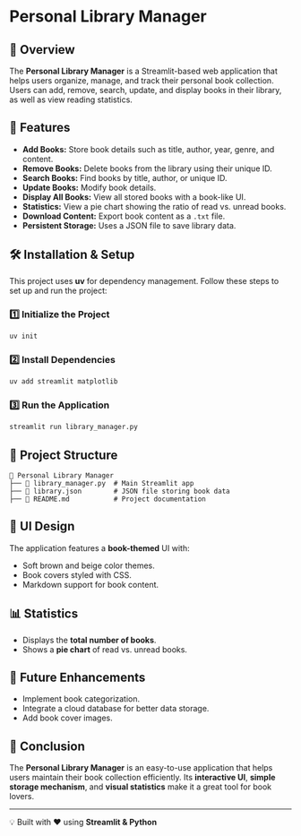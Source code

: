 # Personal Library Manager

## 📖 Overview
The **Personal Library Manager** is a Streamlit-based web application that helps users organize, manage, and track their personal book collection. Users can add, remove, search, update, and display books in their library, as well as view reading statistics.

## 🚀 Features
- **Add Books:** Store book details such as title, author, year, genre, and content.
- **Remove Books:** Delete books from the library using their unique ID.
- **Search Books:** Find books by title, author, or unique ID.
- **Update Books:** Modify book details.
- **Display All Books:** View all stored books with a book-like UI.
- **Statistics:** View a pie chart showing the ratio of read vs. unread books.
- **Download Content:** Export book content as a `.txt` file.
- **Persistent Storage:** Uses a JSON file to save library data.

## 🛠️ Installation & Setup
This project uses **uv** for dependency management. Follow these steps to set up and run the project:

### 1️⃣ Initialize the Project
```sh
uv init
```

### 2️⃣ Install Dependencies
```sh
uv add streamlit matplotlib
```

### 3️⃣ Run the Application
```sh
streamlit run library_manager.py
```

## 📂 Project Structure
```
📁 Personal Library Manager
├── 📄 library_manager.py  # Main Streamlit app
├── 📄 library.json        # JSON file storing book data
├── 📄 README.md           # Project documentation
```

## 🎨 UI Design
The application features a **book-themed** UI with:
- Soft brown and beige color themes.
- Book covers styled with CSS.
- Markdown support for book content.

## 📊 Statistics
- Displays the **total number of books**.
- Shows a **pie chart** of read vs. unread books.

## 📌 Future Enhancements
- Implement book categorization.
- Integrate a cloud database for better data storage.
- Add book cover images.

## 🎯 Conclusion
The **Personal Library Manager** is an easy-to-use application that helps users maintain their book collection efficiently. Its **interactive UI**, **simple storage mechanism**, and **visual statistics** make it a great tool for book lovers.

---
💡 Built with ❤️ using **Streamlit & Python**


